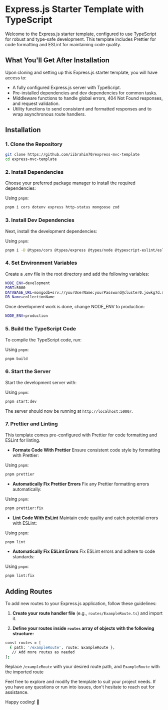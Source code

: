# Express.js Starter Template with TypeScript

Welcome to the Express.js starter template, configured to use TypeScript for robust and type-safe development. This template includes Prettier for code formatting and ESLint for maintaining code quality.

## What You'll Get After Installation

Upon cloning and setting up this Express.js starter template, you will have access to:

- A fully configured Express.js server with TypeScript.
- Pre-installed dependencies and dev dependencies for common tasks.
- Middleware functions to handle global errors, 404 Not Found responses, and request validation.
- Utility functions to send consistent and formatted responses and to wrap asynchronous route handlers.

## Installation

### 1. Clone the Repository

```bash
git clone https://github.com/iibrahim70/express-mvc-template
cd express-mvc-template
```

### 2. Install Dependencies

Choose your preferred package manager to install the required dependencies:

Using `pnpm`:

```bash
pnpm i cors dotenv express http-status mongoose zod
```

### 3. Install Dev Dependencies

Next, install the development dependencies:

Using `pnpm`:

```bash
pnpm i -D @types/cors @types/express @types/node @typescript-eslint/eslint-plugin @typescript-eslint/parser eslint eslint-config-prettier prettier ts-node-dev typescript
```

### 4. Set Environment Variables

Create a .env file in the root directory and add the following variables:

```bash
NODE_ENV=development
PORT=5000
DATABASE_URL=mongodb+srv://yourUserName:yourPassword@cluster0.jowkg7d.mongodb.net
DB_Name=collectionName
```

Once development work is done, change NODE_ENV to production:

```bash
NODE_ENV=production
```

### 5. Build the TypeScript Code

To compile the TypeScript code, run:

Using `pnpm`:

```bash
pnpm build
```

### 6. Start the Server

Start the development server with:

Using `pnpm`:

```bash
pnpm start:dev
```

The server should now be running at `http://localhost:5000/`.

### 7. Prettier and Linting

This template comes pre-configured with Prettier for code formatting and ESLint for linting.

- **Formate Code With Prettier**
  Ensure consistent code style by formatting with Prettier:

Using `pnpm`:

```bash
pnpm prettier
```

- **Automatically Fix Prettier Errors**
  Fix any Prettier formatting errors automatically:

Using `pnpm`:

```bash
pnpm prettier:fix
```

- **Lint Code With EsLint**
  Maintain code quality and catch potential errors with ESLint:

Using `pnpm`:

```bash
pnpm lint
```

- **Automatically Fix ESLint Errors**
  Fix ESLint errors and adhere to code standards:

Using `pnpm`:

```bash
pnpm lint:fix
```

## Adding Routes

To add new routes to your Express.js application, follow these guidelines:

1. **Create your route handler file** (e.g., `routes/ExampleRoute.ts`) and import it.

2. **Define your routes inside `routes` array of objects with the following structure:**

```bash
const routes = [
  { path: '/exampleRoute', route: ExampleRoute },
   // Add more routes as needed
];
```

Replace `/exampleRoute` with your desired route path, and `ExampleRoute` with the imported route

Feel free to explore and modify the template to suit your project needs. If you have any questions or run into issues, don't hesitate to reach out for assistance.

Happy coding! 🚀
